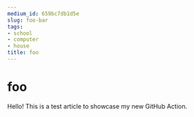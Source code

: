 ```yaml
---
medium_id: 659bc7db1d5e
slug: foo-bar
tags:
- school
- computer
- house
title: foo
---
```


# foo
Hello! This is a test article to showcase my new GitHub Action.